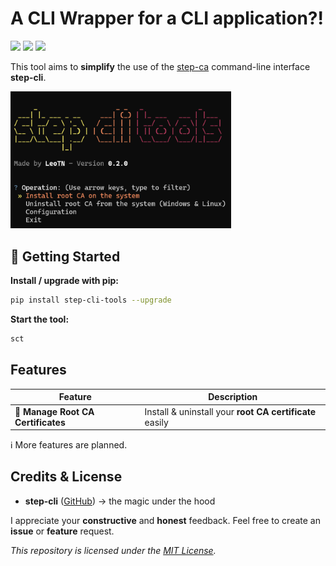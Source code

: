 # **A CLI Wrapper for a CLI application?!**

<p align="left">
        <a href="https://github.com/LeoTN/step-cli-tools/releases/latest" style="text-decoration: none;"><img src="https://img.shields.io/github/v/release/LeoTN/step-cli-tools?&filter=*.*.*&display_name=release&style=for-the-badge&logo=Rocket&logoColor=green&label=LATEST&color=green"></a>
        <a href="https://github.com/LeoTN/step-cli-tools/releases" style="text-decoration: none;"><img src="https://img.shields.io/github/v/release/LeoTN/step-cli-tools?&include_prereleases&filter=*.*.*b*&display_name=release&style=for-the-badge&logo=Textpattern&logoColor=orange&label=LATEST%20BETA&color=orange"></a>
        <a href="https://github.com/LeoTN/step-cli-tools/blob/main/LICENSE" style="text-decoration: none;"><img src="https://img.shields.io/github/license/LeoTN/step-cli-tools?&style=for-the-badge&logo=Google%20Docs&logoColor=blue&label=License&color=blue"></a>
</p>

This tool aims to **simplify** the use of the [step-ca](https://github.com/smallstep/certificates) command-line interface **step-cli**.

<img src="assets/operation_page_readme.png" alt="Operation Page" style="width: 70%;">

## 🚀 Getting Started

**Install / upgrade with pip:**
```bash
pip install step-cli-tools --upgrade
```

**Start the tool:**
```bash
sct
```

## Features

| Feature | Description |
|---------|-------------|
| 📜 **Manage Root CA Certificates** | Install & uninstall your **root CA certificate** easily |

ℹ️ More features are planned.


## Credits & License

* **step-cli** ([GitHub](https://github.com/smallstep/cli)) → the magic under the hood


I appreciate your **constructive** and **honest** feedback. Feel free to create an **issue** or **feature** request.

*This repository is licensed under the [MIT License](https://github.com/LeoTN/step-cli-tools/blob/main/LICENSE).*